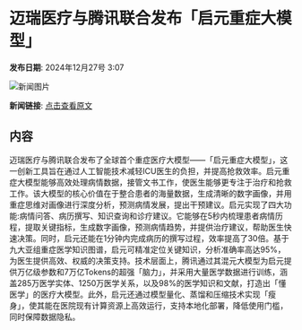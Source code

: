 # 迈瑞医疗与腾讯联合发布「启元重症大模型」

**发布日期**: 2024年12月27号 3:07

![新闻图片](https://upload.chinaz.com/2024/1227/6387089438703960161642575.png)

**新闻链接**: [点击查看原文](https://www.aibase.com/zh/news/14309)

## 内容

迈瑞医疗与腾讯联合发布了全球首个重症医疗大模型——「启元重症大模型」，这一创新工具旨在通过人工智能技术减轻ICU医生的负担，并提高抢救效率。启元重症大模型能够高效处理病情数据，接管文书工作，使医生能够更专注于治疗和抢救工作。该大模型的核心价值在于整合患者的海量数据，生成清晰的数字画像，并用重症思维对画像进行深度分析，预测病情发展，提出干预建议。启元实现了四大功能:病情问答、病历撰写、知识查询和诊疗建议。它能够在5秒内梳理患者病情历程，提取关键指标，生成数字画像，预测病情趋势，并提供治疗建议，帮助医生快速决策。同时，启元还能在1分钟内完成病历的撰写过程，效率提高了30倍。基于九大亚组重症医学知识图谱，启元可精准定位关键知识，分析准确率高达95%，为医生提供高效、权威的决策支持。技术层面上，腾讯通过其混元大模型为启元提供万亿级参数和7万亿Tokens的超强「脑力」，并采用大量医学数据进行训练，涵盖285万医学实体、1250万医学关系，以及98%的医学知识和文献，打造出「懂医学」的医疗大模型。此外，启元还通过模型量化、蒸馏和压缩技术实现「瘦身」，使其能在医院现有计算资源上高效运行，支持本地化部署，降低使用门槛，同时保障数据隐私。
